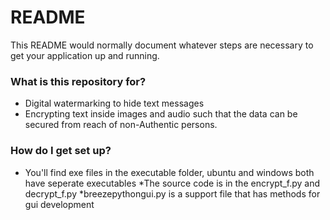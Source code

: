 # README #

This README would normally document whatever steps are necessary to get your application up and running.

### What is this repository for? ###
* Digital watermarking to hide text messages
* Encrypting text inside images and audio such that the data can be secured from reach of non-Authentic persons.

### How do I get set up? ###
* You'll find exe files in the executable folder, ubuntu and windows both have seperate executables
*The source code is in the encrypt_f.py and decrypt_f.py
*breezepythongui.py is a support file that has methods for gui development